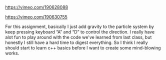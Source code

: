 https://vimeo.com/190628088

https://vimeo.com/190630755


For this assignment, basically I just add gravity to the particle system by keep pressing keyboard “A” and “D” to control the direction. I really have alot fun to play around with the code we've learned from last class, but honestly I still have a hard time to digest everything. So I think I really should start to learn c++ basics before I want to create some mind-blowing works. 

